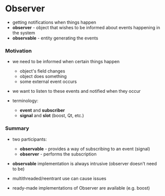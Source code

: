 # Observer

- getting notifications when things happen
- **observer** - object that wishes to be informed about events happening in the system
- **observable** - entity generating the events

### Motivation

- we need to be informed when certain things happen
    - object's field changes
    - object does something
    - some external event occurs

- we want to listen to these events and notified when they occur
- terminology:
    - **event** and **subscriber**
    - **signal** and **slot** (boost, Qt, etc.)


### Summary

- two participants:
    - **observable** - provides a way of subscribing to an event (signal)
    - **observer** - performs the subscription

- **observable** implementation is always intrusive (observer doesn't need to be)

- multithreaded/reentrant use can cause issues

- ready-made implementations of Observer are available (e.g. boost)
